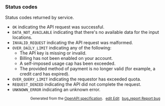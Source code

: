 <!--- This is a generated file, do not edit! -->
<!--- [START maps_http_schema_elevationstatus] -->
<h3 class="schema-object" id="ElevationStatus">Status codes</h3>

Status codes returned by service.

- `OK` indicating the API request was successful.
- `DATA_NOT_AVAILABLE` indicating that there's no available data for the input locations.
- `INVALID_REQUEST` indicating the API request was malformed.
- `OVER_DAILY_LIMIT` indicating any of the following:
  - The API key is missing or invalid.
  - Billing has not been enabled on your account.
  - A self-imposed usage cap has been exceeded.
  - The provided method of payment is no longer valid (for example, a credit card has expired).
- `OVER_QUERY_LIMIT` indicating the requestor has exceeded quota.
- `REQUEST_DENIED` indicating the API did not complete the request.
- `UNKNOWN_ERROR` indicating an unknown error.

<p style="text-align: right; font-size: smaller;">Generated from the <a class="gc-analytics-event" data-category="GMP" data-label="openapi-github" href="https://github.com/googlemaps/openapi-specification" title="Google Maps Platform OpenAPI Specification" class="external">OpenAPI specification</a>.
<a class="gc-analytics-event" data-category="GMP" data-label="openapi-github" style="margin-left: 5px;" href="https://github.com/googlemaps/openapi-specification/blob/main/specification/schemas/ElevationStatus.yml" title="Edit on GitHub"><span class="material-icons">edit</span> Edit</a>
<a class="gc-analytics-event" data-category="GMP" data-label="openapi-github" style="margin-left: 5px;" href="https://github.com/googlemaps/openapi-specification/issues/new?assignees=&labels=type%3A+bug%2C+triage+me&template=bug_report.md&title=[schemas] Bug - ElevationStatus" title="File bug for schemas on GitHub"><span class="material-icons">bug_report</span> Report bug</a>
</p>

<!--- [END maps_http_schema_elevationstatus] -->
